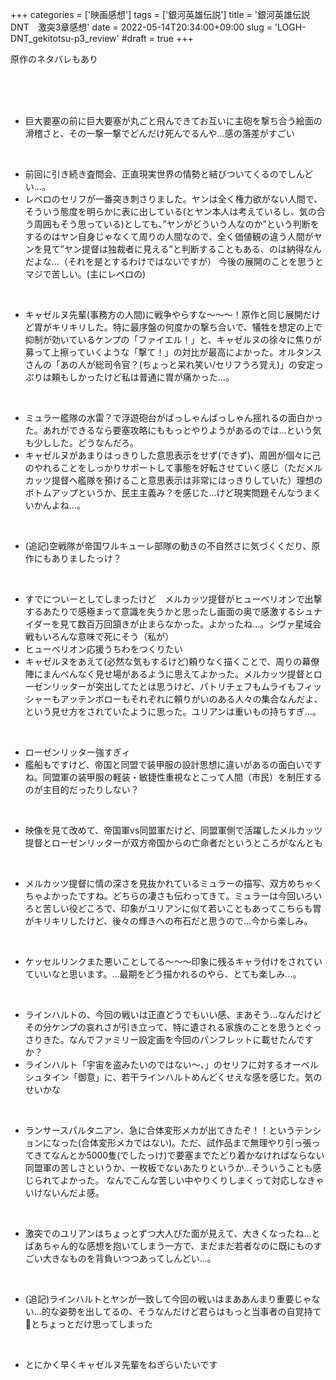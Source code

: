 +++
categories = ['映画感想']
tags = ['銀河英雄伝説']
title = '銀河英雄伝説DNT　激突3章感想'
date = 2022-05-14T20:34:00+09:00
slug = 'LOGH-DNT_gekitotsu-p3_review'
#draft = true
+++

原作のネタバレもあり
<!--more-->
<br>
<br>
<br>

* 巨大要塞の前に巨大要塞が丸ごと飛んできてお互いに主砲を撃ち合う絵面の滑稽さと、その一撃一撃でどんだけ死んでるんや…感の落差がすごい

<br>

* 前回に引き続き査問会、正直現実世界の情勢と結びついてくるのでしんどい…。
* レベロのセリフが一番突き刺さりました。ヤンは全く権力欲がない人間で、そういう態度を明らかに表に出している(とヤン本人は考えているし、気の合う周囲もそう思っている)としても、”ヤンがどういう人なのか”という判断をするのはヤン自身じゃなくて周りの人間なので、全く価値観の違う人間がヤンを見て”ヤン提督は独裁者に見える”と判断することもある、のは納得なんだよな…（それを是とするわけではないですが）
今後の展開のことを思うとマジで苦しい。(主にレベロの)

<br>

* キャゼルヌ先輩(事務方の人間)に戦争やらすな～～～！原作と同じ展開だけど胃がキリキリした。特に最序盤の何度かの撃ち合いで、犠牲を想定の上で抑制が効いているケンプの「ファイエル！」と、キャゼルヌの徐々に焦りが募って上擦っていくような「撃て！」の対比が最高によかった。オルタンスさんの「あの人が総司令官？(ちょっと呆れ笑い/セリフうろ覚え)」の安定っぷりは頼もしかったけど私は普通に胃が痛かった…。

<br>

* ミュラー艦隊の水雷？で浮遊砲台がばっしゃんばっしゃん揺れるの面白かった。あれができるなら要塞攻略にももっとやりようがあるのでは…という気も少しした。どうなんだろ。
* キャゼルヌがあまりはっきりした意思表示をせず(できず)、周囲が個々に己のやれることをしっかりサポートして事態を好転させていく感じ（ただメルカッツ提督へ艦隊を預けること意思表示は非常にはっきりしていた）理想のボトムアップというか、民主主義み？を感じた…けど現実問題そんなうまくいかんよね…。

<br>

* (追記)空戦隊が帝国ワルキューレ部隊の動きの不自然さに気づくくだり、原作にもありましたっけ？

<br>

* すでについーとしてしまったけど　メルカッツ提督がヒューベリオンで出撃するあたりで感極まって意識を失うかと思ったし画面の奥で感激するシュナイダーを見て数百万回頷きが止まらなかった。よかったね…。シヴァ星域会戦もいろんな意味で死にそう（私が）
* ヒューベリオン応援うちわをつくりたい
* キャゼルヌをあえて(必然な気もするけど)頼りなく描くことで、周りの幕僚陣にまんべんなく見せ場があるように思えてよかった。メルカッツ提督とローゼンリッターが突出してたとは思うけど、パトリチェフもムライもフィッシャーもアッテンボローもそれぞれに頼りがいのある人々の集合なんだよ、という見せ方をされていたように思った。ユリアンは重いもの持ちすぎ…。

<br>

* ローゼンリッター強すぎィ
* 艦船もですけど、帝国と同盟で装甲服の設計思想に違いがあるの面白いですね。同盟軍の装甲服の軽装・敏捷性重視なとこって人間（市民）を制圧するのが主目的だったりしない？

<br>

* 映像を見て改めて、帝国軍vs同盟軍だけど、同盟軍側で活躍したメルカッツ提督とローゼンリッターが双方帝国からの亡命者だというところがなんとも

<br>

* メルカッツ提督に情の深さを見抜かれているミュラーの描写、双方めちゃくちゃよかったですね。どちらの凄さも伝わってきて。ミュラーは今回いろいろと苦しい役どころで、印象がユリアンに似て若いこともあってこちらも胃がキリキリしたけど、後々の輝きへの布石だと思うので…今から楽しみ。

<br>

* ケッセルリンクまた悪いことしてる～～～印象に残るキャラ付けをされていていいなと思います。…最期をどう描かれるのやら、とても楽しみ…。

<br>

* ラインハルトの、今回の戦いは正直どうでもいい感、まあそう…なんだけどその分ケンプの哀れさが引き立って、特に遺される家族のことを思うとぐっさりきた。なんでファミリー設定画を今回のパンフレットに載せたんですか？
* ラインハルト「宇宙を盗みたいのではない～、」のセリフに対するオーベルシュタイン「御意」に、若干ラインハルトめんどくせえな感を感じた。気のせいかな

<br>

* ランサースパルタニアン、急に合体変形メカが出てきたぞ！！というテンションになった(合体変形メカではない)。ただ、試作品まで無理やり引っ張ってきてなんとか5000隻(でしたっけ)で要塞までたどり着かなければならない同盟軍の苦しさというか、一枚板でないあたりというか…そういうことも感じられてよかった。
なんでこんな苦しい中やりくりしまくって対応しなきゃいけないんだよ感。

<br>

* 激突でのユリアンはちょっとずつ大人びた面が見えて、大きくなったね…とばあちゃん的な感想を抱いてしまう一方で、まだまだ若者なのに既にものすごい大きなものを背負いつつあってしんどい…。

<br>

* (追記)ラインハルトとヤンが一致して今回の戦いはまああんまり重要じゃない…的な姿勢を出してるの、そうなんだけど君らはもっと当事者の自覚持て💢とちょっとだけ思ってしまった

<br>

* とにかく早くキャゼルヌ先輩をねぎらいたいです
